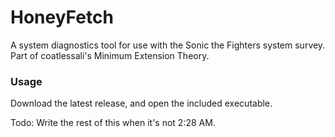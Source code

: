 # HoneyFetch
A system diagnostics tool for use with the Sonic the Fighters system survey. Part of coatlessali's Minimum Extension Theory.

### Usage
Download the latest release, and open the included executable.

Todo: Write the rest of this when it's not 2:28 AM.
